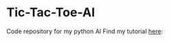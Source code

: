 # Tic-Tac-Toe-AI
Code repository for my python AI
Find my tutorial <a href="https://gamepickle.net/2017/01/20/tic-tac-toe-python-ai/">here</a>:
